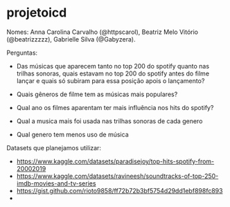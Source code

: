 # projetoicd

Nomes: Anna Carolina Carvalho (@httpscarol), Beatriz Melo Vitório (@beatrizzzzz), Gabrielle Silva (@Gabyzera).

Perguntas:

- Das músicas que aparecem tanto no top 200 do spotify quanto nas trilhas sonoras, quais estavam no top 200 do spotify antes do filme lançar e quais só subiram para essa posição apois o lançamento?

- Quais gêneros de filme tem as músicas mais populares?

- Qual ano os filmes aparentam ter mais influência nos hits do spotify?

- Qual a musica mais foi usada nas trilhas sonoras de cada genero

- Qual genero tem menos uso de música

Datasets que planejamos utilizar:

- https://www.kaggle.com/datasets/paradisejoy/top-hits-spotify-from-20002019
- https://www.kaggle.com/datasets/ravineesh/soundtracks-of-top-250-imdb-movies-and-tv-series
- https://gist.github.com/rioto9858/ff72b72b3bf5754d29dd1ebf898fc893
- 
